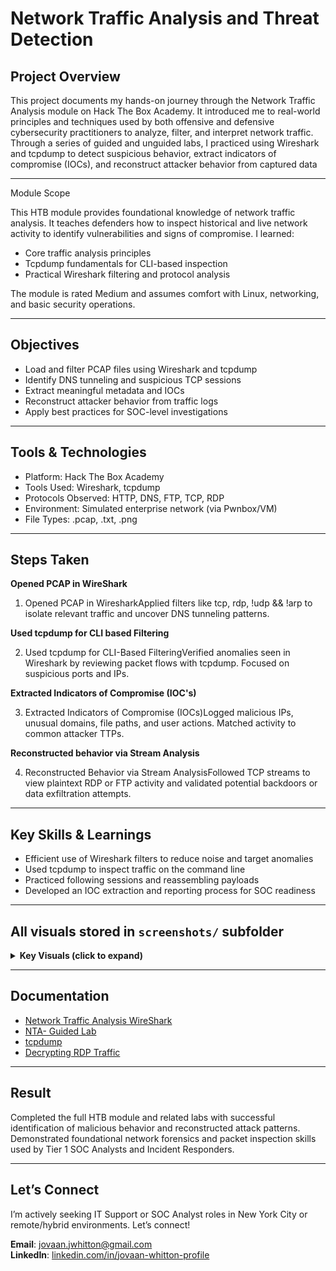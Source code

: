 # Network Traffic Analysis and Threat Detection

## Project Overview
This project documents my hands-on journey through the Network Traffic Analysis module on Hack The Box Academy. It introduced me to real-world principles and techniques used by both offensive and defensive cybersecurity practitioners to analyze, filter, and interpret network traffic. Through a series of guided and unguided labs, I practiced using Wireshark and tcpdump to detect suspicious behavior, extract indicators of compromise (IOCs), and reconstruct attacker behavior from captured data

---
Module Scope

This HTB module provides foundational knowledge of network traffic analysis. It teaches defenders how to inspect historical and live network activity to identify vulnerabilities and signs of compromise. I learned:

- Core traffic analysis principles
- Tcpdump fundamentals for CLI-based inspection
- Practical Wireshark filtering and protocol analysis

The module is rated Medium and assumes comfort with Linux, networking, and basic security operations.

---

## Objectives
- Load and filter PCAP files using Wireshark and tcpdump
- Identify DNS tunneling and suspicious TCP sessions
- Extract meaningful metadata and IOCs
- Reconstruct attacker behavior from traffic logs
- Apply best practices for SOC-level investigations

---

## Tools & Technologies
- Platform: Hack The Box Academy
- Tools Used: Wireshark, tcpdump
- Protocols Observed: HTTP, DNS, FTP, TCP, RDP
- Environment: Simulated enterprise network (via Pwnbox/VM)
- File Types: .pcap, .txt, .png
  
---

## Steps Taken

**Opened PCAP in WireShark**

1. Opened PCAP in WiresharkApplied filters like tcp, rdp, !udp && !arp to isolate relevant traffic and uncover DNS tunneling patterns.

**Used tcpdump for CLI based Filtering**

2. Used tcpdump for CLI-Based FilteringVerified anomalies seen in Wireshark by reviewing packet flows with tcpdump. Focused on suspicious ports and IPs.

**Extracted Indicators of Compromise (IOC's)**

3. Extracted Indicators of Compromise (IOCs)Logged malicious IPs, unusual domains, file paths, and user actions. Matched activity to common attacker TTPs.

**Reconstructed behavior via Stream Analysis**

4. Reconstructed Behavior via Stream AnalysisFollowed TCP streams to view plaintext RDP or FTP activity and validated potential backdoors or data exfiltration attempts.

---

## Key Skills & Learnings

- Efficient use of Wireshark filters to reduce noise and target anomalies
- Used tcpdump to inspect traffic on the command line
- Practiced following sessions and reassembling payloads
- Developed an IOC extraction and reporting process for SOC readiness

---
 ## All visuals stored in `screenshots/` subfolder
<details>
   <summary><strong>Key Visuals (click to expand)</strong> </summary>

### Starting a TCPDump Capture
![Starting a TCPDump Capture](screenshots/tcpdump-which-D-interface.png)
### Wireshark HTTP Filter Results
![Wireshark HTTP Filter](screenshots/wireshark-http.png)
### Exporting HTTP objects
![Exporting HTTP Objects](screenshots/objects-to-export.png)

</details>

---

## Documentation
- [Network Traffic Analysis WireShark](docs/Network-Traffic-Analysis-Wireshark.md)
- [NTA- Guided Lab](docs/NTA-Guided-Lab-Wireshark.md)
- [tcpdump](docs/tcpdump-commands.md)
- [Decrypting RDP Traffic](docs/Decrypting-RDP-traffic.md)

---

## Result

Completed the full HTB module and related labs with successful identification of malicious behavior and reconstructed attack patterns. Demonstrated foundational network forensics and packet inspection skills used by Tier 1 SOC Analysts and Incident Responders.

---

## Let’s Connect
I’m actively seeking IT Support or SOC Analyst roles in New York City or remote/hybrid environments. Let’s connect!

**Email**: jovaan.jwhitton@gmail.com  
**LinkedIn**: [linkedin.com/in/jovaan-whitton-profile](https://linkedin.com/in/jovaan-whitton-profile)


